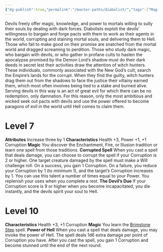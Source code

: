 ```yaml
---
{"dg-publish":true,"permalink":"/master-paths/diabolist/","tags":["Magic"]}
---
```


Devils freely offer magic, knowledge, and power to mortals willing to sully their souls by dealing with dark forces. Diabolists exploit the devils’ willingness to bargain and forge pacts with them to work as their agents in the world, corrupting and staining mortal souls, and delivering them to Hell. Those who fail to make good on their promise are snatched from the mortal world and dragged screaming to perdition.
Those who study dark magic, who bargain with devils, or who gather in profane cults to hasten the apocalypse promised by the Demon Lord’s shadow must do their dark deeds in secret lest their activities draw the attention of witch hunters. These individuals, commonly associated with the New God’s cult, search the Empire’s lands for the corrupt. When they find the guilty, witch hunters drag them out from the shadows to face the justice their villainy earned them, which most often involves being tied to a stake and burned alive.
Serving devils in this way is an act of great evil for which there can be no redemption, only damnation.
For this reason, only the most ambitious and wicked seek out pacts with devils and use the power offered to become paragons of evil in the world until Hell comes to claim them.
# Level 7
**Attributes** Increase three by 1
**Characteristics** Health +3, Power +1, +1 Corruption
**Magic** You discover the Enchantment, Fire, or Illusion tradition or learn one spell from those traditions.
**Corrupted Spell** When you cast a spell that deals damage, you can choose to corrupt the spell if your Corruption is 2 or higher. One target creature damaged by the spell must make a Will challenge roll. On a success, you gain 1 Corruption. On a failure, you reduce your Corruption by 1 (to minimum 1), and the target’s Corruption increases by 1.
You can use this talent a number of times equal to your Power. You replenish your uses when you complete a rest.
**The Devil’s Due** If your Corruption score is 9 or higher when you become incapacitated, you die instantly, and the devils spirit your soul to Hell.
# Level 10
**Characteristics** Health +3, +1 Corruption
**Magic** You learn the [Brimstone Step](https://sotdl-spell-database.vercel.app/spells/path-specific/brimstone-step/) spell.
**Power of Hell** When you cast a spell that deals damage, you may invoke the power of Hell. The spell deals 1d6 extra damage per point of Corruption you have. After you cast the spell, you gain 1 Corruption and become stunned until the end of the next round.